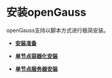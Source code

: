 # 安装openGauss

openGauss支持以脚本方式进行极简安装。

-   **[安装准备](安装准备.md)**  

-   **[单节点容器化安装](单节点容器化安装.md)**  

-   **[单节点服务器安装](单节点服务器安装.md)**  